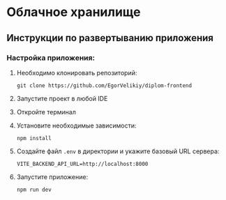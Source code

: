 # Облачное хранилище  

## Инструкции по развертыванию приложения  

### Настройка приложения:

1. Необходимо клонировать репозиторий:
   ```
   git clone https://github.com/EgorVelikiy/diplom-frontend

2. Запустите проект в любой IDE
3. Откройте терминал
4. Установите необходимые зависимости:
   ```
   npm install
   ```

5. Создайте файл `.env` в директории и укажите базовый URL сервера:
   ```
   VITE_BACKEND_API_URL=http://localhost:8000
   ```

6. Запустите приложение:
   ```
   npm run dev
   ```
